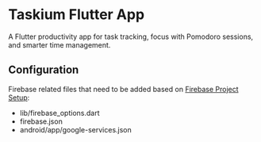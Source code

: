 # Taskium Flutter App
A Flutter productivity app for task tracking, focus with Pomodoro sessions, and smarter time management.
## Configuration
Firebase related files that need to be added based on [Firebase Project Setup](https://firebase.google.com/docs/flutter/setup?platform=android):
* lib/firebase_options.dart
* firebase.json
* android/app/google-services.json
